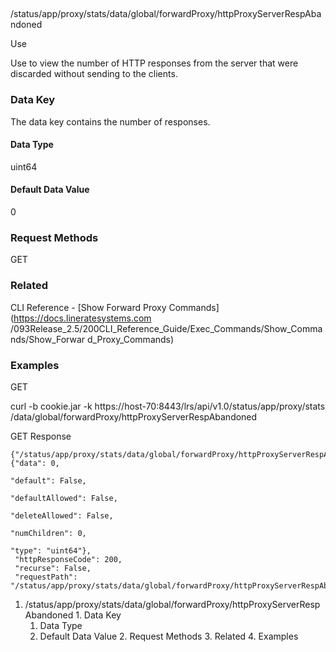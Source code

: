 ##
/status/app/proxy/stats/data/global/forwardProxy/httpProxyServerRespAbandoned

Use

Use to view the number of HTTP responses from the server that were discarded
without sending to the clients.

### Data Key

The data key contains the number of responses.

#### Data Type

uint64

#### Default Data Value

0

### Request Methods

GET

### Related

CLI Reference - [Show Forward Proxy Commands](https://docs.lineratesystems.com
/093Release_2.5/200CLI_Reference_Guide/Exec_Commands/Show_Commands/Show_Forwar
d_Proxy_Commands)

### Examples

GET

curl -b cookie.jar -k https://host-70:8443/lrs/api/v1.0/status/app/proxy/stats
/data/global/forwardProxy/httpProxyServerRespAbandoned

GET Response

    
    {"/status/app/proxy/stats/data/global/forwardProxy/httpProxyServerRespAbandoned": {"data": 0,
                                                                                        "default": False,
                                                                                        "defaultAllowed": False,
                                                                                        "deleteAllowed": False,
                                                                                        "numChildren": 0,
                                                                                        "type": "uint64"},
     "httpResponseCode": 200,
     "recurse": False,
     "requestPath": "/status/app/proxy/stats/data/global/forwardProxy/httpProxyServerRespAbandoned"}
    

  1. /status/app/proxy/stats/data/global/forwardProxy/httpProxyServerRespAbandoned
    1. Data Key
      1. Data Type
      2. Default Data Value
    2. Request Methods
    3. Related
    4. Examples

